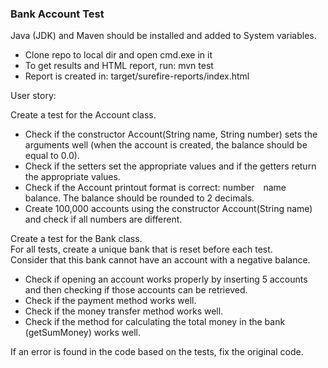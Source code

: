### Bank Account Test

Java (JDK) and Maven should be installed and added to System variables.

- Clone repo to local dir and open cmd.exe in it
- To get results and HTML report, run: mvn test
- Report is created in: target/surefire-reports/index.html

User story:

Create a test for the Account class.

* Check if the constructor Account(String name, String number) sets the arguments well (when the account is created, the balance should be equal to 0.0).
* Check if the setters set the appropriate values and if the getters return the appropriate values.
* Check if the Account printout format is correct: number&emsp;name&emsp;balance. The balance should be rounded to 2 decimals.
* Create 100,000 accounts using the constructor Account(String name) and check if all numbers are different.

Create a test for the Bank class.  
For all tests, create a unique bank that is reset before each test.  
Consider that this bank cannot have an account with a negative balance.

* Check if opening an account works properly by inserting 5 accounts and then checking if those accounts can be retrieved.
* Check if the payment method works well.
* Check if the money transfer method works well.
* Check if the method for calculating the total money in the bank (getSumMoney) works well.

If an error is found in the code based on the tests, fix the original code.